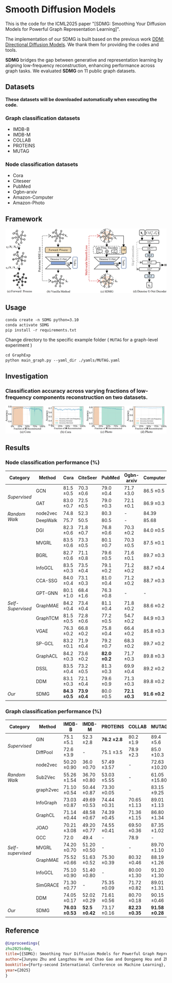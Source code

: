# Smooth Diffusion Models

This is the code for the ICML2025 paper "[SDMG: Smoothing Your Diffusion Models for Powerful Graph Representation Learning]".

The implementation of our SDMG is built based on the previous work [DDM: Directional Diffusion Models](https://github.com/NeXAIS/DDM). We thank them for providing the codes and tools.

**SDMG** bridges the gap between generative and representation learning by aligning low-frequency reconstruction, enhancing performance across graph tasks. We evaluated **SDMG** on 11 public graph datasets.

## Datasets
**These datasets will be downloaded automatically when executing the code.**
### Graph classification datasets
- IMDB-B
- IMDB-M
- COLLAB
- PROTEINS
- MUTAG
### Node classification datasets
- Cora
- Citeseer
- PubMed
- Ogbn-arxiv
- Amazon-Computer
- Amazon-Photo

## Framework
![framework](./framework.png)
## Usage
```shell
conda create -n SDMG python=3.10
conda activate SDMG
pip install -r requirements.txt
```

Change directory to the specific example folder ( `MUTAG` for a graph-level experiment )
```shell
cd GraphExp
python main_graph.py --yaml_dir ./yamls/MUTAG.yaml
```

## Investigation
### Classification accuracy across varying fractions of low-frequency components reconstruction on two datasets.
![Investigation](./Investigation.png)

## Results
### Node classification performance (%)
<table>
  <thead>
    <tr>
      <th>Category</th>
      <th>Method</th>
      <th>Cora</th>
      <th>CiteSeer</th>
      <th>PubMed</th>
      <th>Ogbn-arxiv</th>
      <th>Computer</th>
      <th>Photo</th>
    </tr>
  </thead>
  <tbody>
    <tr>
      <td rowspan="2"><em>Supervised</em></td>
      <td>GCN</td>
      <td>81.5 ±0.5</td>
      <td>70.3 ±0.6</td>
      <td>79.0 ±0.4</td>
      <td>71.7 ±3.0</td>
      <td>86.5 ±0.5</td>
      <td>92.4 ±0.2</td>
    </tr>
    <tr>
      <td>GAT</td>
      <td>83.0 ±0.7</td>
      <td>72.5 ±0.5</td>
      <td>79.0 ±0.3</td>
      <td>72.1 ±0.1</td>
      <td>86.9 ±0.3</td>
      <td>92.6 ±0.4</td>
    </tr>
    <tr>
      <td rowspan="2"><em>Random Walk</em></td>
      <td>node2vec</td>
      <td>74.8</td>
      <td>52.3</td>
      <td>80.3</td>
      <td>-</td>
      <td>84.39</td>
      <td>89.67</td>
    </tr>
    <tr>
      <td>DeepWalk</td>
      <td>75.7</td>
      <td>50.5</td>
      <td>80.5</td>
      <td>-</td>
      <td>85.68</td>
      <td>89.44</td>
    </tr>
    <tr>
      <td rowspan="13"><em>Self-Supervised</em></td>
      <td>DGI</td>
      <td>82.3 ±0.6</td>
      <td>71.8 ±0.7</td>
      <td>76.8 ±0.6</td>
      <td>70.3 ±0.2</td>
      <td>84.0 ±0.5</td>
      <td>91.6 ±0.2</td>
    </tr>
    <tr>
      <td>MVGRL</td>
      <td>83.5 ±0.6</td>
      <td>73.3 ±0.5</td>
      <td>80.1 ±0.7</td>
      <td>70.3 ±0.5</td>
      <td>87.5 ±0.1</td>
      <td>91.7 ±0.1</td>
    </tr>
    <tr>
      <td>BGRL</td>
      <td>82.7 ±0.6</td>
      <td>71.1 ±0.8</td>
      <td>79.6 ±0.5</td>
      <td>71.6 ±0.1</td>
      <td>89.7 ±0.3</td>
      <td>92.9 ±0.3</td>
    </tr>
    <tr>
      <td>InfoGCL</td>
      <td>83.5 ±0.3</td>
      <td>73.5 ±0.4</td>
      <td>79.1 ±0.2</td>
      <td>71.2 ±0.2</td>
      <td>88.7 ±0.4</td>
      <td>93.1 ±0.1</td>
    </tr>
    <tr>
      <td>CCA-SSG</td>
      <td>84.0 ±0.4</td>
      <td>73.1 ±0.3</td>
      <td>81.0 ±0.4</td>
      <td>71.2 ±0.2</td>
      <td>88.7 ±0.3</td>
      <td>93.1 ±0.1</td>
    </tr>
    <tr>
      <td>GPT-GNN</td>
      <td>80.1 ±1.0</td>
      <td>68.4 ±1.6</td>
      <td>76.3 ±0.8</td>
      <td>-</td>
      <td>-</td>
      <td>-</td>
    </tr>
    <tr>
      <td>GraphMAE</td>
      <td>84.2 ±0.4</td>
      <td>73.4 ±0.4</td>
      <td>81.1 ±0.4</td>
      <td>71.8 ±0.2</td>
      <td>88.6 ±0.2</td>
      <td>93.6 ±0.2</td>
    </tr>
    <tr>
      <td>GraphTCM</td>
      <td>81.5 ±0.5</td>
      <td>72.8 ±0.6</td>
      <td>77.2 ±0.5</td>
      <td>54.7 ±0.2</td>
      <td>84.9 ±0.3</td>
      <td>92.1 ±0.2</td>
    </tr>
    <tr>
      <td>VGAE</td>
      <td>76.3 ±0.2</td>
      <td>66.8 ±0.2</td>
      <td>75.8 ±0.4</td>
      <td>66.4 ±0.2</td>
      <td>85.8 ±0.3</td>
      <td>91.5 ±0.2</td>
    </tr>
    <tr>
      <td>SP-GCL</td>
      <td>83.2 ±0.1</td>
      <td>71.9 ±0.4</td>
      <td>79.2 ±0.7</td>
      <td>68.3 ±0.2</td>
      <td>89.7 ±0.2</td>
      <td>92.5 ±0.3</td>
    </tr>
    <tr>
      <td>GraphACL</td>
      <td>84.2 ±0.3</td>
      <td>73.6 ±0.2</td>
      <td><strong>82.0 ±0.2</strong></td>
      <td>71.7 ±0.3</td>
      <td>89.8 ±0.3</td>
      <td>93.3 ±0.2</td>
    </tr>
    <tr>
      <td>DSSL</td>
      <td>83.5 ±0.4</td>
      <td>73.2 ±0.5</td>
      <td>81.3 ±0.3</td>
      <td>69.9 ±0.4</td>
      <td>89.2 ±0.2</td>
      <td>93.1 ±0.3</td>
    </tr>
    <tr>
      <td>DDM</td>
      <td>83.1 ±0.3</td>
      <td>72.1 ±0.4</td>
      <td>79.6 ±0.9</td>
      <td>71.3 ±0.3</td>
      <td>89.8 ±0.2</td>
      <td>93.8 ±0.2</td>
    </tr>
    <tr>
      <td><em>Our</em></td>
      <td>SDMG</td>
      <td><strong>84.3 ±0.5</strong></td>
      <td><strong>73.9 ±0.4</strong></td>
      <td>80.0 ±0.5</td>
      <td><strong>72.1 ±0.3</strong></td>
      <td><strong>91.6 ±0.2</strong></td>
      <td><strong>94.7 ±0.2</strong></td>
    </tr>
  </tbody>
</table>

### Graph classification performance (%)
<table>
  <thead>
    <tr>
      <th>Category</th>
      <th>Method</th>
      <th>IMDB-B</th>
      <th>IMDB-M</th>
      <th>PROTEINS</th>
      <th>COLLAB</th>
      <th>MUTAG</th>
    </tr>
  </thead>
  <tbody>
    <tr>
      <td rowspan="2"><em>Supervised</em></td>
      <td>GIN</td>
      <td>75.1 ±5.1</td>
      <td>52.3 ±2.8</td>
      <td><strong>76.2 ±2.8</strong></td>
      <td>80.2 ±1.9</td>
      <td>89.4 ±5.6</td>
    </tr>
    <tr>
      <td>DiffPool</td>
      <td>72.6 ±3.9</td>
      <td>-</td>
      <td>75.1 ±3.5</td>
      <td>78.9 ±2.3</td>
      <td>85.0 ±10.3</td>
    </tr>
    <tr>
      <td rowspan="3"><em>Random Walk</em></td>
      <td>node2vec</td>
      <td>50.20 ±0.90</td>
      <td>36.0 ±0.70</td>
      <td>57.49 ±3.57</td>
      <td>-</td>
      <td>72.63 ±10.20</td>
    </tr>
    <tr>
      <td>Sub2Vec</td>
      <td>55.26 ±1.54</td>
      <td>36.70 ±0.80</td>
      <td>53.03 ±5.55</td>
      <td>-</td>
      <td>61.05 ±15.80</td>
    </tr>
    <tr>
      <td>graph2vec</td>
      <td>71.10 ±0.54</td>
      <td>50.44 ±0.87</td>
      <td>73.30 ±0.05</td>
      <td>-</td>
      <td>83.15 ±9.25</td>
    </tr>
    <tr>
      <td rowspan="9"><em>Self-supervised</em></td>
      <td>InfoGraph</td>
      <td>73.03 ±0.87</td>
      <td>49.69 ±0.53</td>
      <td>74.44 ±0.31</td>
      <td>70.65 ±1.13</td>
      <td>89.01 ±1.13</td>
    </tr>
    <tr>
      <td>GraphCL</td>
      <td>71.14 ±0.44</td>
      <td>48.58 ±0.67</td>
      <td>74.39 ±0.45</td>
      <td>71.36 ±1.15</td>
      <td>86.80 ±1.34</td>
    </tr>
    <tr>
      <td>JOAO</td>
      <td>70.21 ±3.08</td>
      <td>49.20 ±0.77</td>
      <td>74.55 ±0.41</td>
      <td>69.50 ±0.36</td>
      <td>87.35 ±1.02</td>
    </tr>
    <tr>
      <td>GCC</td>
      <td>72.0</td>
      <td>49.4</td>
      <td>-</td>
      <td>78.9</td>
      <td>-</td>
    </tr>
    <tr>
      <td>MVGRL</td>
      <td>74.20 ±0.70</td>
      <td>51.20 ±0.50</td>
      <td>-</td>
      <td>-</td>
      <td>89.70 ±1.10</td>
    </tr>
    <tr>
      <td>GraphMAE</td>
      <td>75.52 ±0.66</td>
      <td>51.63 ±0.52</td>
      <td>75.30 ±0.39</td>
      <td>80.32 ±0.46</td>
      <td>88.19 ±1.26</td>
    </tr>
    <tr>
      <td>InfoGCL</td>
      <td>75.10 ±0.90</td>
      <td>51.40 ±0.80</td>
      <td>-</td>
      <td>80.00 ±1.30</td>
      <td>91.20 ±1.30</td>
    </tr>
    <tr>
      <td>SimGRACE</td>
      <td>71.30 ±0.77</td>
      <td>-</td>
      <td>75.35 ±0.09</td>
      <td>71.72 ±0.82</td>
      <td>89.01 ±1.31</td>
    </tr>
    <tr>
      <td>DDM</td>
      <td>74.05 ±0.17</td>
      <td>52.02 ±0.29</td>
      <td>71.61 ±0.56</td>
      <td>80.70 ±0.18</td>
      <td>90.15 ±0.46</td>
    </tr>
    <tr>
      <td><em>Our</em></td>
      <td>SDMG</td>
      <td><strong>76.03 ±0.53</strong></td>
      <td><strong>52.5 ±0.42</strong></td>
      <td>73.17 ±0.16</td>
      <td><strong>82.23 ±0.35</strong></td>
      <td><strong>91.58 ±0.28</strong></td>
    </tr>
  </tbody>
</table>

## Reference
```bibtex
@inproceedings{
zhu2025sdmg,
title={{SDMG}: Smoothing Your Diffusion Models for Powerful Graph Representation Learning},
author={Junyou Zhu and Langzhou He and Chao Gao and Dongpeng Hou and Zhen Su and Philip S. Yu and Jürgen Kurths and Frank Hellmann},
booktitle={Forty-second International Conference on Machine Learning},
year={2025}
}
```